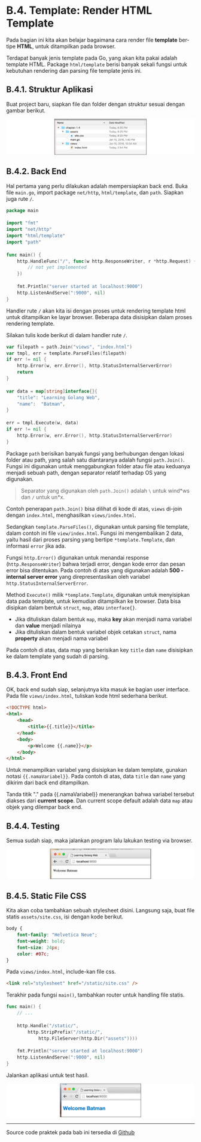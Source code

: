 # B.4. Template: Render HTML Template

Pada bagian ini kita akan belajar bagaimana cara render file **template** ber-tipe **HTML**, untuk ditampilkan pada browser. 

Terdapat banyak jenis template pada Go, yang akan kita pakai adalah template HTML. Package `html/template` berisi banyak sekali fungsi untuk kebutuhan rendering dan parsing file template jenis ini.

## B.4.1. Struktur Aplikasi

Buat project baru, siapkan file dan folder dengan struktur sesuai dengan gambar berikut.

![Structure](images/B.4_1_structure.png)

## B.4.2. Back End

Hal pertama yang perlu dilakukan adalah mempersiapkan back end. Buka file `main.go`, import package `net/http`, `html/template`, dan `path`. Siapkan juga rute `/`.

```go
package main

import "fmt"
import "net/http"
import "html/template"
import "path"

func main() {
	http.HandleFunc("/", func(w http.ResponseWriter, r *http.Request) {
		// not yet implemented
	})

	fmt.Println("server started at localhost:9000")
	http.ListenAndServe(":9000", nil)
}
```

Handler rute `/` akan kita isi dengan proses untuk rendering template html untuk ditampilkan ke layar browser. Beberapa data disisipkan dalam proses rendering template.

Silakan tulis kode berikut di dalam handler rute `/`.

```go
var filepath = path.Join("views", "index.html")
var tmpl, err = template.ParseFiles(filepath)
if err != nil {
	http.Error(w, err.Error(), http.StatusInternalServerError)
	return
}

var data = map[string]interface{}{
	"title": "Learning Golang Web",
	"name":  "Batman",
}

err = tmpl.Execute(w, data)
if err != nil {
	http.Error(w, err.Error(), http.StatusInternalServerError)
}
```

Package `path` berisikan banyak fungsi yang berhubungan dengan lokasi folder atau path, yang salah satu diantaranya adalah fungsi `path.Join()`. Fungsi ini digunakan untuk menggabungkan folder atau file atau keduanya menjadi sebuah path, dengan separator relatif terhadap OS yang digunakan.

> Separator yang digunakan oleh `path.Join()` adalah `\` untuk wind\*ws dan `/` untuk un\*x.

Contoh penerapan `path.Join()` bisa dilihat di kode di atas, `views` di-join dengan `index.html`, menghasilkan `views/index.html`.

Sedangkan `template.ParseFiles()`, digunakan untuk parsing file template, dalam contoh ini file `view/index.html`. Fungsi ini mengembalikan 2 data, yaitu hasil dari proses parsing yang bertipe `*template.Template`, dan informasi `error` jika ada.

Fungsi `http.Error()` digunakan untuk menandai response (`http.ResponseWriter`) bahwa terjadi error, dengan kode error dan pesan error bisa ditentukan. Pada contoh di atas yang digunakan adalah **500 - internal server error** yang direpresentasikan oleh variabel `http.StatusInternalServerError`.

Method `Execute()` milik `*template.Template`, digunakan untuk menyisipkan data pada template, untuk kemudian ditampilkan ke browser. Data bisa disipkan dalam bentuk `struct`, `map`, atau `interface{}`.

 - Jika dituliskan dalam bentuk `map`, maka **key** akan menjadi nama variabel dan **value** menjadi nilainya
 - Jika dituliskan dalam bentuk variabel objek cetakan `struct`, nama **property** akan menjadi nama variabel

Pada contoh di atas, data map yang berisikan key `title` dan `name` disisipkan ke dalam template yang sudah di parsing.

## B.4.3. Front End

OK, back end sudah siap, selanjutnya kita masuk ke bagian user interface. Pada file `views/index.html`, tuliskan kode html sederhana berikut.

```html
<!DOCTYPE html>
<html>
	<head>
		<title>{{.title}}</title>
	</head>
	<body>
		<p>Welcome {{.name}}</p>
	</body>
</html>
```

Untuk menampilkan variabel yang disisipkan ke dalam template, gunakan notasi `{{.namaVariabel}}`. Pada contoh di atas, data `title` dan `name` yang dikirim dari back end ditampilkan.

Tanda titik "\." pada \{\{\.namaVariabel\}\} menerangkan bahwa variabel tersebut diakses dari **current scope**. Dan current scope default adalah data `map` atau objek yang dilempar back end.

## B.4.4. Testing

Semua sudah siap, maka jalankan program lalu lakukan testing via browser.

![Output HTML](images/B.4_2_output.png)

## B.4.5. Static File CSS

Kita akan coba tambahkan sebuah stylesheet disini. Langsung saja, buat file statis `assets/site.css`, isi dengan kode berikut.

```css
body {
	font-family: "Helvetica Neue";
	font-weight: bold;
	font-size: 24px;
	color: #07c;
}
```

Pada `views/index.html`, include-kan file css.

```html
<link rel="stylesheet" href="/static/site.css" />
```

Terakhir pada fungsi `main()`, tambahkan router untuk handling file statis.

```go
func main() {
	// ...

	http.Handle("/static/", 
		http.StripPrefix("/static/", 
			http.FileServer(http.Dir("assets"))))

	fmt.Println("server started at localhost:9000")
	http.ListenAndServe(":9000", nil)
}
```

Jalankan aplikasi untuk test hasil.

![CSS berhasil di-load](images/B.4_3_static_route.png)

---

Source code praktek pada bab ini tersedia di [Github](https://github.com/novalagung/dasarpemrogramangolang/tree/master/chapter-B.4-template-render-html)
